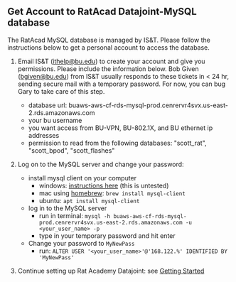 ## Get Account to RatAcad Datajoint-MySQL database

The RatAcad MySQL database is managed by IS&T. Please follow the instructions below to get a personal account to access the database.

1. Email IS&T (ithelp@bu.edu) to create your account and give you permissions. Please include the information below. Bob Given (bgiven@bu.edu) from IS&T usually responds to these tickets in < 24 hr, sending secure mail with a temporary password. For now, you can bug Gary to take care of this step.
    - database url: buaws-aws-cf-rds-mysql-prod.cenrervr4svx.us-east-2.rds.amazonaws.com
    - your bu username
    - you want access from BU-VPN, BU-802.1X, and BU ethernet ip addresses
    - permission to read from the following databases: "scott_rat", "scott_bpod", "scott_flashes"

2. Log on to the MySQL server and change your password:
    - install mysql client on your computer
      - windows: [instructions here](https://dev.mysql.com/doc/mysql-shell/8.0/en/mysql-shell-install-windows-quick.html) (this is untested)
      - mac using [homebrew](https://brew.sh/): `brew install mysql-client`
      - ubuntu: `apt install mysql-client`
    - log in to the MySQL server
      - run in terminal: `mysql -h buaws-aws-cf-rds-mysql-prod.cenrervr4svx.us-east-2.rds.amazonaws.com -u <your_user_name> -p`
      - type in your temporary password and hit enter
    - Change your password to `MyNewPass`
      - run: `ALTER USER '<your_user_name>'@'168.122.%' IDENTIFIED BY 'MyNewPass'`

3. Continue setting up Rat Academy Datajoint: see [Getting Started](setup.md)

